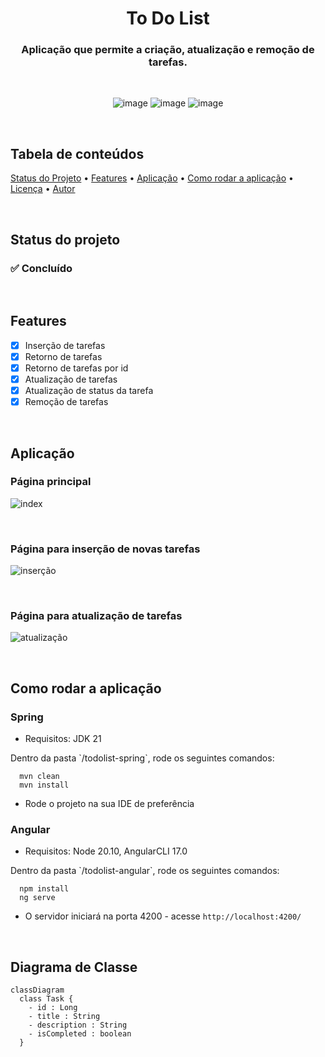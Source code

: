 # <h1 align="center">To Do List</h1>

### <h3 align="center">Aplicação que permite a criação, atualização e remoção de tarefas.</h3>

</br>

<div align="center">
  
![image](https://img.shields.io/badge/java-%23ED8B00.svg?style=for-the-badge&logo=openjdk&logoColor=white)
![image](https://img.shields.io/badge/Spring_Boot-F2F4F9?style=for-the-badge&logo=spring-boot)
![image](https://img.shields.io/badge/angular-%23DD0031.svg?style=for-the-badge&logo=angular&logoColor=white)

</div>

</br>

## Tabela de conteúdos

<p>
 <a href="#status-do-projeto">Status do Projeto</a> •
 <a href="#features">Features</a> • 
 <a href="#aplicacao">Aplicação</a> • 
 <a href="#como-rodar">Como rodar a aplicação</a> • 
 <a href="#licenc-a">Licença</a> • 
 <a href="#autor">Autor</a>
</p>

</br>

<a id="status-do-projeto"></a>
## Status do projeto
### ✅ Concluído

</br>

<a id="features"></a>
## Features
- [x] Inserção de tarefas
- [x] Retorno de tarefas
- [x] Retorno de tarefas por id
- [x] Atualização de tarefas
- [x] Atualização de status da tarefa
- [x] Remoção de tarefas

</br>

<a id="aplicacao"></a>
## Aplicação

### Página principal
![index](https://github.com/mikael-ayala/todolist-angular-spring/assets/106713704/97e50feb-570f-42b7-90c2-96b033538aa1)

</br>

### Página para inserção de novas tarefas
![inserção](https://github.com/mikael-ayala/todolist-angular-spring/assets/106713704/3fe367fc-3c80-4015-950c-d945927522df)

</br>

### Página para atualização de tarefas
![atualização](https://github.com/mikael-ayala/todolist-angular-spring/assets/106713704/46dc2380-01ff-4303-8322-51663d72e60c)

</br>

<a id="como-rodar"></a>
## Como rodar a aplicação

### Spring
- Requisitos: JDK 21
<p>Dentro da pasta `/todolist-spring`, rode os seguintes comandos:</p>

```
  mvn clean
  mvn install
```

- Rode o projeto na sua IDE de preferência

### Angular
- Requisitos: Node 20.10, AngularCLI 17.0
<p>Dentro da pasta `/todolist-angular`, rode os seguintes comandos:</p>

```
  npm install
  ng serve
```

- O servidor iniciará na porta 4200 - acesse `http://localhost:4200/`

</br>

## Diagrama de Classe
```mermaid
classDiagram
  class Task {
    - id : Long
    - title : String
    - description : String
    - isCompleted : boolean
  }
```

